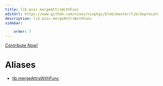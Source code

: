 ```yaml
---
title: lib.misc.mergeAttrsWithFunc
editUrl: https://www.github.com/nixos/nixpkgs/blob/master/lib/deprecated.nix#L208C24
description: lib.misc.mergeAttrsWithFunc
sidebar:

    order: 7
---
```


<a href="https://www.github.com/nixos/nixpkgs/blob/master/lib/deprecated.nix#L208C24">Contribute Now!</a>


# Aliases

- [lib.mergeAttrsWithFunc](reference/lib/lib-mergeAttrsWithFunc)


